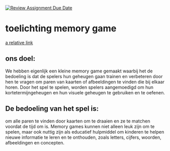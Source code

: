 [![Review Assignment Due Date](https://classroom.github.com/assets/deadline-readme-button-24ddc0f5d75046c5622901739e7c5dd533143b0c8e959d652212380cedb1ea36.svg)](https://classroom.github.com/a/XiFIQTfY)

# toelichting memory game 
[a relative link](./Tutorial/app/index.html)

## ons doel:
We hebben eigenlijk een kleine memory game gemaakt waarbij het de bedoeling is dat de spelers hun geheugen gaan trainen en verbeteren door hen te vragen om paren van kaarten of afbeeldingen te vinden die bij elkaar horen. Door het spel te spelen, worden spelers aangemoedigd om hun kortetermijngeheugen en hun visuele geheugen te gebruiken en te oefenen. 

## De bedoeling van het spel is: 
om alle paren te vinden door kaarten om te draaien en ze te matchen voordat de tijd om is. Memory games kunnen niet alleen leuk zijn om te spelen, maar ook nuttig zijn als educatief hulpmiddel om kinderen te helpen nieuwe informatie te leren en te onthouden, zoals letters, cijfers, woorden, afbeeldingen en concepten.